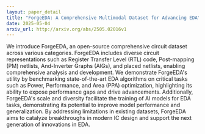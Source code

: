 ```yaml
---
layout: paper_detail
title: "ForgeEDA: A Comprehensive Multimodal Dataset for Advancing EDA"
date: 2025-05-04
arxiv_url: http://arxiv.org/abs/2505.02016v1
---
```


We introduce ForgeEDA, an open-source comprehensive circuit dataset across various categories. ForgeEDA includes diverse circuit representations such as Register Transfer Level (RTL) code, Post-mapping (PM) netlists, And-Inverter Graphs (AIGs), and placed netlists, enabling comprehensive analysis and development. We demonstrate ForgeEDA's utility by benchmarking state-of-the-art EDA algorithms on critical tasks such as Power, Performance, and Area (PPA) optimization, highlighting its ability to expose performance gaps and drive advancements. Additionally, ForgeEDA's scale and diversity facilitate the training of AI models for EDA tasks, demonstrating its potential to improve model performance and generalization. By addressing limitations in existing datasets, ForgeEDA aims to catalyze breakthroughs in modern IC design and support the next generation of innovations in EDA.
